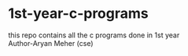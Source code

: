 # 1st-year-c-programs
this repo contains all the c programs done in 1st year
<br>
Author-Aryan Meher (cse)
